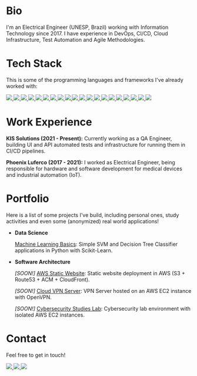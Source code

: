 
# Bio

I'm an Electrical Engineer (UNESP, Brazil) working with Information Technology since 2017. I have experience in DevOps, CI/CD, Cloud Infrastructure, Test Automation and Agile Methodologies.

# Tech Stack

This is some of the programming languages and frameworks I've already worked with:

<a href="https://github.com/lucastosetto/" alt="home" target="_blank">
 <img src="https://img.shields.io/badge/Python-FFD43B?style=for-the-badge&logo=python&logoColor=darkgreen">
</a>

<a href="https://github.com/lucastosetto/" alt="home" target="_blank">
 <img src="https://img.shields.io/badge/Java-ED8B00?style=for-the-badge&logo=java&logoColor=white">
</a>

<a href="https://github.com/lucastosetto/" alt="home" target="_blank">
 <img src="https://img.shields.io/badge/C%2B%2B-00599C?style=for-the-badge&logo=c%2B%2B&logoColor=white">
</a>

<a href="https://github.com/lucastosetto/" alt="home" target="_blank">
 <img src="https://img.shields.io/badge/JavaScript-323330?style=for-the-badge&logo=javascript&logoColor=F7DF1E">
</a>

<a href="https://github.com/lucastosetto/" alt="home" target="_blank">
 <img src="https://img.shields.io/badge/Kotlin-0095D5?&style=for-the-badge&logo=kotlin&logoColor=white">
</a>

<a href="https://github.com/lucastosetto/" alt="home" target="_blank">
 <img src="https://img.shields.io/badge/scikit_learn-F7931E?style=for-the-badge&logo=scikit-learn&logoColor=white">
</a>

<a href="https://github.com/lucastosetto/" alt="home" target="_blank">
 <img src="https://img.shields.io/badge/Numpy-777BB4?style=for-the-badge&logo=numpy&logoColor=white">
</a>

<a href="https://github.com/lucastosetto/" alt="home" target="_blank">
 <img src="https://img.shields.io/badge/Pandas-2C2D72?style=for-the-badge&logo=pandas&logoColor=white">
</a>

<a href="https://github.com/lucastosetto/" alt="home" target="_blank">
 <img src="https://img.shields.io/badge/MySQL-00000F?style=for-the-badge&logo=mysql&logoColor=white">
</a>

<a href="https://github.com/lucastosetto/" alt="home" target="_blank">
 <img src="https://img.shields.io/badge/OpenCV-27338e?style=for-the-badge&logo=OpenCV&logoColor=white">
</a>
<a href="https://github.com/lucastosetto/" alt="home" target="_blank">
 <img src="https://img.shields.io/badge/Docker-2CA5E0?style=for-the-badge&logo=docker&logoColor=white">
</a>

<a href="https://github.com/lucastosetto/" alt="home" target="_blank">
 <img src="https://img.shields.io/badge/Postman-FF6C37?style=for-the-badge&logo=Postman&logoColor=white">
</a>

<a href="https://github.com/lucastosetto/" alt="home" target="_blank">
 <img src="https://img.shields.io/badge/Git-F05032?style=for-the-badge&logo=git&logoColor=white">
</a>

<a href="https://github.com/lucastosetto/" alt="home" target="_blank">
 <img src="https://img.shields.io/badge/Selenium-43B02A?style=for-the-badge&logo=Selenium&logoColor=white">
</a>

<a href="https://github.com/lucastosetto/" alt="home" target="_blank">
 <img src="https://img.shields.io/badge/gradle-02303A?style=for-the-badge&logo=gradle&logoColor=white">
</a>

<a href="https://github.com/lucastosetto/" alt="home" target="_blank">
 <img src="https://img.shields.io/badge/Junit5-25A162?style=for-the-badge&logo=junit5&logoColor=white">
</a>

<a href="https://github.com/lucastosetto/" alt="home" target="_blank">
 <img src="https://img.shields.io/badge/Jenkins-D24939?style=for-the-badge&logo=Jenkins&logoColor=white">
</a>

<a href="https://github.com/lucastosetto/" alt="home" target="_blank">
 <img src="https://img.shields.io/badge/Jira-0052CC?style=for-the-badge&logo=Jira&logoColor=white">
</a>

<a href="https://github.com/lucastosetto/" alt="home" target="_blank">
 <img src="https://img.shields.io/badge/Amazon_AWS-232F3E?style=for-the-badge&logo=amazon-aws&logoColor=white">
</a>

<a href="https://github.com/lucastosetto/" alt="home" target="_blank">
 <img src="https://img.shields.io/badge/Linux-FCC624?style=for-the-badge&logo=linux&logoColor=black">
</a>

# Work Experience

**KIS Solutions (2021 - Present):** Currently working as a QA Engineer, building UI and API automated tests and infrastructure for running them in CI/CD pipelines.

**Phoenix Luferco (2017 - 2021):** I worked as Electrical Engineer, being responsible for hardware and software development for medical devices and industrial automation (IoT).

# Portfolio

Here is a list of some projects I've build, including personal ones, study activities and even some (anonymized) real world applications!

- **Data Science**

    [Machine Learning Basics](https://github.com/lucastosetto/machine-learning-basics): Simple SVM and Decision Tree Classifier applications in Python with Scikit-Learn.

- **Software Architecture**

    *[SOON!]* [AWS Static Website](https://github.com/lucastosetto/): Static website deployment in AWS (S3 + Route53 + ACM + CloudFront).
    
    *[SOON!]* [Cloud VPN Server](https://github.com/lucastosetto/): VPN Server hosted on an AWS EC2 instance with OpenVPN.
    
    *[SOON!]* [Cybersecurity Studies Lab](https://github.com/lucastosetto/): Cybersecurity lab environment with isolated AWS EC2 instances.
    
# Contact

Feel free to get in touch!

<a href="https://www.linkedin.com/in/lucastosettomorvillo" alt="linkedin" target="_blank">
 <img src="https://img.shields.io/badge/LinkedIn-0077B5?style=for-the-badge&logo=linkedin&logoColor=white">
</a>

<a href="https://wa.me/5516981346245" alt="WhatsApp" target="_blank">
 <img src="https://img.shields.io/badge/WhatsApp-25D366?style=for-the-badge&logo=whatsapp&logoColor=white"/>
</a>

<a href="mailto:lucastosetto@outlook.com" alt="Outlook" target="_blank">
 <img src="https://img.shields.io/badge/Microsoft_Outlook-0078D4?style=for-the-badge&logo=microsoft-outlook&logoColor=white"/>
</a>
